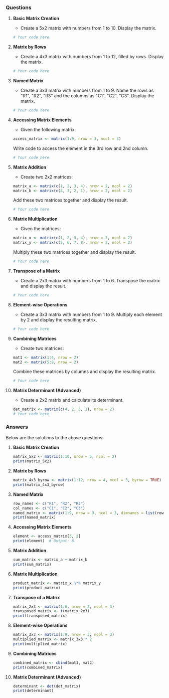 
### Questions

1. **Basic Matrix Creation**
    - Create a 5x2 matrix with numbers from 1 to 10. Display the matrix.

    ```R
    # Your code here
    ```

2. **Matrix by Rows**
    - Create a 4x3 matrix with numbers from 1 to 12, filled by rows. Display the matrix.

    ```R
    # Your code here
    ```

3. **Named Matrix**
    - Create a 3x3 matrix with numbers from 1 to 9. Name the rows as "R1", "R2", "R3" and the columns as "C1", "C2", "C3". Display the matrix.

    ```R
    # Your code here
    ```

4. **Accessing Matrix Elements**
    - Given the following matrix:

    ```R
    access_matrix <- matrix(1:9, nrow = 3, ncol = 3)
    ```

    Write code to access the element in the 3rd row and 2nd column.

    ```R
    # Your code here
    ```

5. **Matrix Addition**
    - Create two 2x2 matrices:

    ```R
    matrix_a <- matrix(c(1, 2, 3, 4), nrow = 2, ncol = 2)
    matrix_b <- matrix(c(4, 3, 2, 1), nrow = 2, ncol = 2)
    ```

    Add these two matrices together and display the result.

    ```R
    # Your code here
    ```

6. **Matrix Multiplication**
    - Given the matrices:

    ```R
    matrix_x <- matrix(c(1, 2, 3, 4), nrow = 2, ncol = 2)
    matrix_y <- matrix(c(5, 6, 7, 8), nrow = 2, ncol = 2)
    ```

    Multiply these two matrices together and display the result.

    ```R
    # Your code here
    ```

7. **Transpose of a Matrix**
    - Create a 2x3 matrix with numbers from 1 to 6. Transpose the matrix and display the result.

    ```R
    # Your code here
    ```

8. **Element-wise Operations**
    - Create a 3x3 matrix with numbers from 1 to 9. Multiply each element by 2 and display the resulting matrix.

    ```R
    # Your code here
    ```

9. **Combining Matrices**
    - Create two matrices:

    ```R
    mat1 <- matrix(1:4, nrow = 2)
    mat2 <- matrix(5:8, nrow = 2)
    ```

    Combine these matrices by columns and display the resulting matrix.

    ```R
    # Your code here
    ```

10. **Matrix Determinant (Advanced)**
    - Create a 2x2 matrix and calculate its determinant.

    ```R
    det_matrix <- matrix(c(4, 2, 3, 1), nrow = 2)
    # Your code here
    ```

### Answers

Below are the solutions to the above questions:

1. **Basic Matrix Creation**

    ```R
    matrix_5x2 <- matrix(1:10, nrow = 5, ncol = 2)
    print(matrix_5x2)
    ```

2. **Matrix by Rows**

    ```R
    matrix_4x3_byrow <- matrix(1:12, nrow = 4, ncol = 3, byrow = TRUE)
    print(matrix_4x3_byrow)
    ```

3. **Named Matrix**

    ```R
    row_names <- c("R1", "R2", "R3")
    col_names <- c("C1", "C2", "C3")
    named_matrix <- matrix(1:9, nrow = 3, ncol = 3, dimnames = list(row_names, col_names))
    print(named_matrix)
    ```

4. **Accessing Matrix Elements**

    ```R
    element <- access_matrix[3, 2]
    print(element)  # Output: 8
    ```

5. **Matrix Addition**

    ```R
    sum_matrix <- matrix_a + matrix_b
    print(sum_matrix)
    ```

6. **Matrix Multiplication**

    ```R
    product_matrix <- matrix_x %*% matrix_y
    print(product_matrix)
    ```

7. **Transpose of a Matrix**

    ```R
    matrix_2x3 <- matrix(1:6, nrow = 2, ncol = 3)
    transposed_matrix <- t(matrix_2x3)
    print(transposed_matrix)
    ```

8. **Element-wise Operations**

    ```R
    matrix_3x3 <- matrix(1:9, nrow = 3, ncol = 3)
    multiplied_matrix <- matrix_3x3 * 2
    print(multiplied_matrix)
    ```

9. **Combining Matrices**

    ```R
    combined_matrix <- cbind(mat1, mat2)
    print(combined_matrix)
    ```

10. **Matrix Determinant (Advanced)**

    ```R
    determinant <- det(det_matrix)
    print(determinant)
    ```

